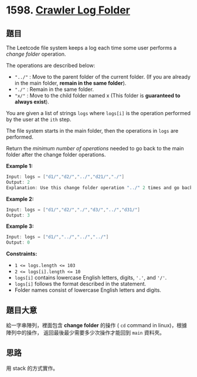 # 1598. [Crawler Log Folder](https://leetcode.com/problems/crawler-log-folder/)

## 題目

The Leetcode file system keeps a log each time some user performs a *change folder* operation.

The operations are described below:

* `"../"` : Move to the parent folder of the current folder. (If you are already in the main folder, **remain in the same folder**).
* `"./"` : Remain in the same folder.
* `"x/"` : Move to the child folder named x (This folder is **guaranteed to always exist**).

You are given a list of strings `logs` where `logs[i]` is the operation performed by the user at the `ith` step.

The file system starts in the main folder, then the operations in `logs` are performed.

Return the *minimum number of operations* needed to go back to the main folder after the change folder operations.

**Example 1:**

```c
Input: logs = ["d1/","d2/","../","d21/","./"]
Output: 2
Explanation: Use this change folder operation "../" 2 times and go back to the main folder.
```

**Example 2:**

```c
Input: logs = ["d1/","d2/","./","d3/","../","d31/"]
Output: 3
```

**Example 3:**

```c
Input: logs = ["d1/","../","../","../"]
Output: 0
``` 

**Constraints:**

* `1 <= logs.length <= 103`
* `2 <= logs[i].length <= 10`
* `logs[i]` contains lowercase English letters, digits, `'.'`, and `'/'`.
* `logs[i]` follows the format described in the statement.
* Folder names consist of lowercase English letters and digits.

## 題目大意

給一字串陣列，裡面包含 **change folder** 的操作 ( `cd` command in linux)，根據陣列中的操作，
返回最後最少需要多少次操作才能回到 `main` 資料夾。

## 思路

用 stack 的方式實作。
